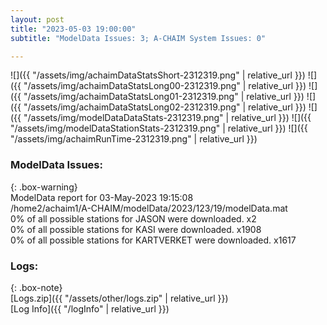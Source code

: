```yaml
---
layout: post
title: "2023-05-03 19:00:00"
subtitle: "ModelData Issues: 3; A-CHAIM System Issues: 0"

---
```


![]({{ "/assets/img/achaimDataStatsShort-2312319.png" | relative_url }})
![]({{ "/assets/img/achaimDataStatsLong00-2312319.png" | relative_url }})
![]({{ "/assets/img/achaimDataStatsLong01-2312319.png" | relative_url }})
![]({{ "/assets/img/achaimDataStatsLong02-2312319.png" | relative_url }})
![]({{ "/assets/img/modelDataDataStats-2312319.png" | relative_url }})
![]({{ "/assets/img/modelDataStationStats-2312319.png" | relative_url }})
![]({{ "/assets/img/achaimRunTime-2312319.png" | relative_url }})


### ModelData Issues:  
  
{: .box-warning}  
 ModelData report for 03-May-2023 19:15:08   
 /home2/achaim1/A-CHAIM/modelData/2023/123/19/modelData.mat   
 0% of all possible stations for JASON were downloaded. x2   
 0% of all possible stations for KASI were downloaded. x1908   
 0% of all possible stations for KARTVERKET were downloaded. x1617   
  


### Logs:  
  
{: .box-note}  
[Logs.zip]({{ "/assets/other/logs.zip" | relative_url }})  
[Log Info]({{ "/logInfo" | relative_url }})  
